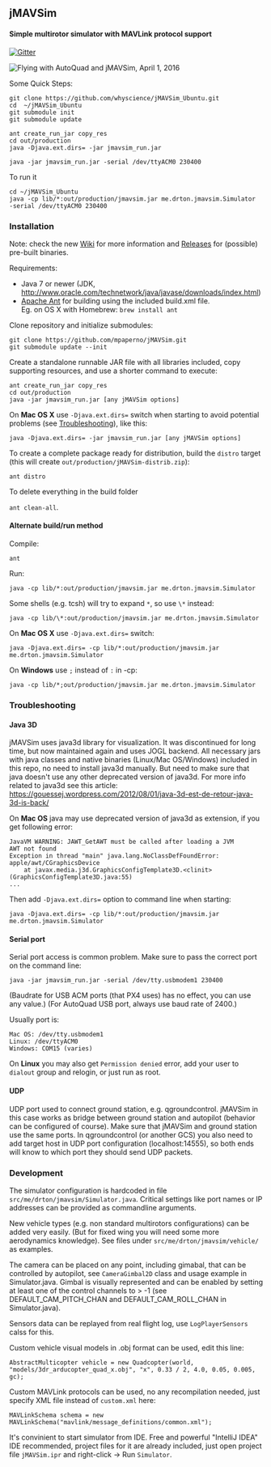 ## jMAVSim ##

#### Simple multirotor simulator with MAVLink protocol support

[![Gitter](https://badges.gitter.im/Join%20Chat.svg)](https://gitter.im/DrTon/jMAVSim?utm_source=badge&utm_medium=badge&utm_campaign=pr-badge&utm_content=badge)

![Flying with AutoQuad and jMAVSim, April 1, 2016](https://github.com/mpaperno/jMAVSim/wiki/img/jMAVSim_apr_1_ground.jpg)


Some Quick Steps:
```
git clone https://github.com/whyscience/jMAVSim_Ubuntu.git
cd  ~/jMAVSim_Ubuntu
git submodule init
git submodule update

ant create_run_jar copy_res
cd out/production
java -Djava.ext.dirs= -jar jmavsim_run.jar

java -jar jmavsim_run.jar -serial /dev/ttyACM0 230400

```

To run it
```
cd ~/jMAVSim_Ubuntu
java -cp lib/*:out/production/jmavsim.jar me.drton.jmavsim.Simulator  -serial /dev/ttyACM0 230400

```




### Installation ###

Note: check the new [Wiki](../../wiki/) for more information and [Releases](../../releases/) for (possible) pre-built binaries.

Requirements:
 * Java 7 or newer (JDK, http://www.oracle.com/technetwork/java/javase/downloads/index.html)
 * [Apache Ant](http://ant.apache.org/) for building using the included build.xml file.  
     Eg. on OS X with Homebrew: `brew install ant`

Clone repository and initialize submodules:
```
git clone https://github.com/mpaperno/jMAVSim.git
git submodule update --init
```

Create a standalone runnable JAR file with all libraries included, copy supporting resources, and use a shorter command to execute:

```
ant create_run_jar copy_res
cd out/production
java -jar jmavsim_run.jar [any jMAVSim options]
```

On **Mac OS X** use `-Djava.ext.dirs=` switch when starting to avoid potential problems (see [Troubleshooting](#troubleshooting)), like this:

`java -Djava.ext.dirs= -jar jmavsim_run.jar [any jMAVSim options]`


To create a complete package ready for distribution, build the `distro` target (this will create `out/production/jMAVSim-distrib.zip`):

`ant distro`

To delete everything in the build folder 

`ant clean-all`.

#### Alternate build/run method

Compile:

`ant`

Run:

`java -cp lib/*:out/production/jmavsim.jar me.drton.jmavsim.Simulator`

Some shells (e.g. tcsh) will try to expand `*`, so use `\*` instead:

`java -cp lib/\*:out/production/jmavsim.jar me.drton.jmavsim.Simulator`

On **Mac OS X** use `-Djava.ext.dirs=` switch:

`java -Djava.ext.dirs= -cp lib/*:out/production/jmavsim.jar me.drton.jmavsim.Simulator`

On **Windows** use `;` instead of `:` in -cp:

`java -cp lib/*;out/production/jmavsim.jar me.drton.jmavsim.Simulator`


### Troubleshooting ###

#### Java 3D

jMAVSim uses java3d library for visualization.
It was discontinued for long time, but now maintained again and uses JOGL backend.
All necessary jars with java classes and native binaries (Linux/Mac OS/Windows) included in this repo, no need to install java3d manually.
But need to make sure that java doesn't use any other deprecated version of java3d.
For more info related to java3d see this article: https://gouessej.wordpress.com/2012/08/01/java-3d-est-de-retour-java-3d-is-back/

On **Mac OS** java may use deprecated version of java3d as extension, if you get following error:
```
JavaVM WARNING: JAWT_GetAWT must be called after loading a JVM
AWT not found
Exception in thread "main" java.lang.NoClassDefFoundError: apple/awt/CGraphicsDevice
	at javax.media.j3d.GraphicsConfigTemplate3D.<clinit>(GraphicsConfigTemplate3D.java:55)
...
```

Then add `-Djava.ext.dirs=` option to command line when starting:
```
java -Djava.ext.dirs= -cp lib/*:out/production/jmavsim.jar me.drton.jmavsim.Simulator
```

#### Serial port

Serial port access is common problem. Make sure to pass the correct port on the command line:
```
java -jar jmavsim_run.jar -serial /dev/tty.usbmodem1 230400
```
(Baudrate for USB ACM ports (that PX4 uses) has no effect, you can use any value.)
(For AutoQuad USB port, always use baud rate of 2400.)

Usually port is:
```
Mac OS: /dev/tty.usbmodem1
Linux: /dev/ttyACM0
Windows: COM15 (varies)
```

On **Linux** you may also get `Permission denied` error, add your user to `dialout` group and relogin, or just run as root.

#### UDP

UDP port used to connect ground station, e.g. qgroundcontrol.
jMAVSim in this case works as bridge between ground station and autopilot (behavior can be configured of course).
Make sure that jMAVSim and ground station use the same ports.
In qgroundcontrol (or another GCS) you also need to add target host in UDP port configuration (localhost:14555), so both ends will know to which port they should send UDP packets.

### Development ###

The simulator configuration is hardcoded in file `src/me/drton/jmavsim/Simulator.java`. Critical settings like port names or IP addresses can be provided as commandline arguments.

New vehicle types (e.g. non standard multirotors configurations) can be added very easily.
(But for fixed wing you will need some more aerodynamics knowledge).
See files under `src/me/drton/jmavsim/vehicle/` as examples.

The camera can be placed on any point, including gimabal, that can be controlled by autopilot, see `CameraGimbal2D` class and usage example in Simulator.java.  Gimbal is visually represented and can be enabled by setting at least one of the control channels to > -1 (see DEFAULT_CAM_PITCH_CHAN and DEFAULT_CAM_ROLL_CHAN in Simulator.java).

Sensors data can be replayed from real flight log, use `LogPlayerSensors` calss for this.

Custom vehicle visual models in .obj format can be used, edit this line:
```
AbstractMulticopter vehicle = new Quadcopter(world, "models/3dr_arducopter_quad_x.obj", "x", 0.33 / 2, 4.0, 0.05, 0.005, gc);
```

Custom MAVLink protocols can be used, no any recompilation needed, just specify XML file instead of `custom.xml` here:
```
MAVLinkSchema schema = new MAVLinkSchema("mavlink/message_definitions/common.xml");
```

It's convinient to start simulator from IDE. Free and powerful "IntelliJ IDEA" IDE recommended, project files for it are already included, just open project file `jMAVSim.ipr` and right-click -> Run `Simulator`.
